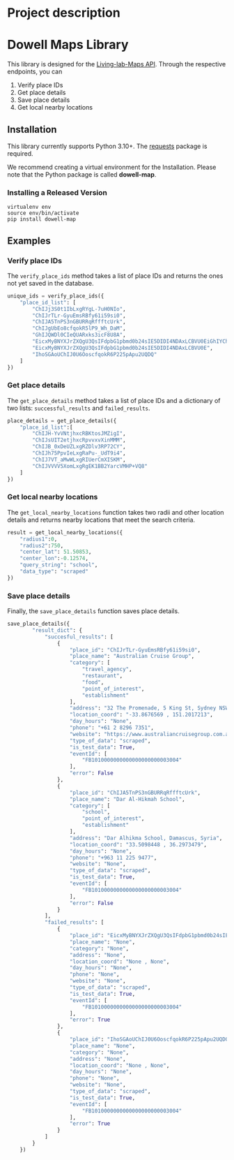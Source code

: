 # Project description

# Dowell Maps Library

This library is designed for the [Living-lab-Maps API](https://github.com/DoWellUXLab/Living-Lab-Maps). Through the respective endpoints, you can 

1. Verify place IDs
2. Get place details
3. Save place details
4. Get local nearby locations

## Installation

This library currently supports Python 3.10+. The [requests](https://pypi.python.org/pypi/requests) package is required. 

We recommend creating a virtual environment for the Installation. Please note that the Python package is called **dowell-map**.

### Installing a Released Version

```
virtualenv env
source env/bin/activate
pip install dowell-map
```

## Examples

### Verify place IDs

The `verify_place_ids` method takes a list of place IDs and returns the ones not yet saved in the database.

```python
unique_ids = verify_place_ids({
    "place_id_list": [
        "ChIJj3S0t1IbLxgRYgL-7uH0NIo",
        "ChIJrTLr-GyuEmsRBfy61i59si0",
        "ChIJA5TnPS3nGBURRqRffftcUrk",
        "ChIJgUbEo8cfqokR5lP9_Wh_DaM",
        "GhIJQWDl0CIeQUARxks3icF8U8A",
        "EicxMyBNYXJrZXQgU3QsIFdpbG1pbmd0b24sIE5DIDI4NDAxLCBVU0EiGhIYChQKEgnRTo6ixx-qiRHo_bbmkCm7ZRAN",
        "EicxMyBNYXJrZXQgU3QsIFdpbG1pbmd0b24sIE5DIDI4NDAxLCBVU0E",
        "IhoSGAoUChIJ0U6OoscfqokR6P225pApu2UQDQ"
    ]
})

```

### Get place details

The `get_place_details` method takes a list of place IDs and a dictionary of two lists: `successful_results` and `failed_results`. 

```python
place_details = get_place_details({
    "place_id_list":[
        "ChIJH-YvVNtjhxcRBKtosJMZigI",
        "ChIJsUIT2etjhxcRpvvxvXinMMM",
        "ChIJB_0xDeUZLxgRZDlv3RP72CY",
        "ChIJh75PpvIeLxgRaPu-_UdT9i4",
        "ChIJ7VT_aMwWLxgRIUerCmXISKM",
        "ChIJVVVV5XomLxgRgEK1BB2YarcVMHP+VQ8"
    ]
})
```

### Get local nearby locations

The `get_local_nearby_locations` function takes two radii and other location details and returns nearby locations that meet the search criteria. 

```python
result = get_local_nearby_locations({
    "radius1":0,
    "radius2":750,
    "center_lat": 51.50853,
    "center_lon":-0.12574,
    "query_string": "school",
    "data_type": "scraped"
})
```

### Save place details

Finally, the `save_place_details` function saves place details. 

```python
save_place_details({
        "result_dict": {
            "succesful_results": [
                {
                    "place_id": "ChIJrTLr-GyuEmsRBfy61i59si0",
                    "place_name": "Australian Cruise Group",
                    "category": [
                        "travel_agency",
                        "restaurant",
                        "food",
                        "point_of_interest",
                        "establishment"
                    ],
                    "address": "32 The Promenade, 5 King St, Sydney NSW 2000, Australia",
                    "location_coord": "-33.8676569 , 151.2017213",
                    "day_hours": "None",
                    "phone": "+61 2 8296 7351",
                    "website": "https://www.australiancruisegroup.com.au/",
                    "type_of_data": "scraped",
                    "is_test_data": True,
                    "eventId": [
                        "FB1010000000000000000000003004"
                    ],
                    "error": False
                },
                {
                    "place_id": "ChIJA5TnPS3nGBURRqRffftcUrk",
                    "place_name": "Dar Al-Hikmah School",
                    "category": [
                        "school",
                        "point_of_interest",
                        "establishment"
                    ],
                    "address": "Dar Alhikma School, Damascus, Syria",
                    "location_coord": "33.5098448 , 36.2973479",
                    "day_hours": "None",
                    "phone": "+963 11 225 9477",
                    "website": "None",
                    "type_of_data": "scraped",
                    "is_test_data": True,
                    "eventId": [
                        "FB1010000000000000000000003004"
                    ],
                    "error": False
                }
            ],
            "failed_results": [
                {
                    "place_id": "EicxMyBNYXJrZXQgU3QsIFdpbG1pbmd0b24sIE5DIDI4NDAxLCBVU0EiGhIYChQKEgnRTo6ixx-qiRHo_bbmkCm7ZRAN",
                    "place_name": "None",
                    "category": "None",
                    "address": "None",
                    "location_coord": "None , None",
                    "day_hours": "None",
                    "phone": "None",
                    "website": "None",
                    "type_of_data": "scraped",
                    "is_test_data": True,
                    "eventId": [
                        "FB1010000000000000000000003004"
                    ],
                    "error": True
                },
                {
                    "place_id": "IhoSGAoUChIJ0U6OoscfqokR6P225pApu2UQDQ",
                    "place_name": "None",
                    "category": "None",
                    "address": "None",
                    "location_coord": "None , None",
                    "day_hours": "None",
                    "phone": "None",
                    "website": "None",
                    "type_of_data": "scraped",
                    "is_test_data": True,
                    "eventId": [
                        "FB1010000000000000000000003004"
                    ],
                    "error": True
                }
            ]
        }
    })
```

